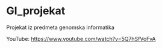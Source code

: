 # GI_projekat
Projekat iz predmeta genomska informatika

YouTube: https://www.youtube.com/watch?v=5Q7hSfVoFvA
